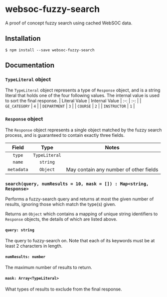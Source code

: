 # websoc-fuzzy-search

A proof of concept fuzzy search using cached WebSOC data.

## Installation

`$ npm install --save websoc-fuzzy-search`

## Documentation

### `TypeLiteral` object
The `TypeLiteral` object represents a type of `Response` object, and is a string literal that holds one of the four following values. The internal value is used to sort the final response.
| Literal Value | Internal Value
| :-: | :-: |
| `GE_CATEGORY` | `4` |
| `DEPARTMENT` | `3` |
| `COURSE` | `2` |
| `INSTRUCTOR` | `1` |


### `Response` object
The `Response` object represents a single object matched by the fuzzy search process, and is guaranteed to contain exactly three fields.

| Field | Type | Notes |
| :-: | :-: | :-: |
| `type` | `TypeLiteral` | |
| `name` | `string` | |
| `metadata` | `Object` | May contain any number of other fields

### `search(query, numResults = 10, mask = []) : Map<string, Response>`
Performs a fuzzy-search query and returns at most the given number of results, ignoring those which match the type(s) given.

Returns an `Object` which contains a mapping of unique string identifiers to `Response` objects, the details of which are listed above.
#### `query: string`
The query to fuzzy-search on. Note that each of its keywords must be at least 2 characters in length.

#### `numResults: number`
The maximum number of results to return.

#### `mask: Array<TypeLiteral>`
What types of results to exclude from the final response.
